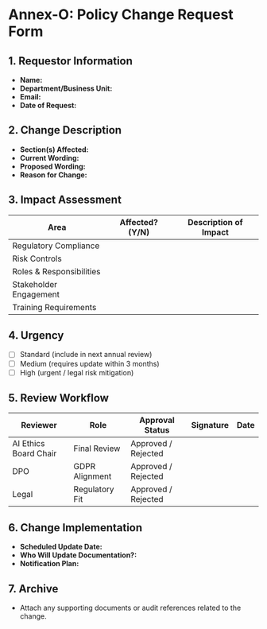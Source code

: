 # Annex-O: Policy Change Request Form

## 1. Requestor Information
- **Name:**  
- **Department/Business Unit:**  
- **Email:**  
- **Date of Request:**  

## 2. Change Description
- **Section(s) Affected:**  
- **Current Wording:**  
- **Proposed Wording:**  
- **Reason for Change:**  

## 3. Impact Assessment
| Area | Affected? (Y/N) | Description of Impact |
|------|------------------|------------------------|
| Regulatory Compliance |                      |                        |
| Risk Controls          |                      |                        |
| Roles & Responsibilities |                  |                        |
| Stakeholder Engagement |                   |                        |
| Training Requirements  |                      |                        |

## 4. Urgency
- [ ] Standard (include in next annual review)  
- [ ] Medium (requires update within 3 months)  
- [ ] High (urgent / legal risk mitigation)

## 5. Review Workflow
| Reviewer | Role | Approval Status | Signature | Date |
|----------|------|------------------|-----------|------|
| AI Ethics Board Chair | Final Review | Approved / Rejected |           |      |
| DPO | GDPR Alignment | Approved / Rejected |           |      |
| Legal | Regulatory Fit | Approved / Rejected |           |      |

## 6. Change Implementation
- **Scheduled Update Date:**  
- **Who Will Update Documentation?:**  
- **Notification Plan:**  

## 7. Archive
- Attach any supporting documents or audit references related to the change.